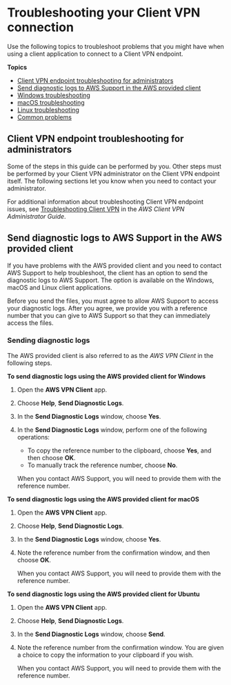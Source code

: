 # Troubleshooting your Client VPN connection<a name="troubleshooting"></a>

Use the following topics to troubleshoot problems that you might have when using a client application to connect to a Client VPN endpoint\. 

**Topics**
+ [Client VPN endpoint troubleshooting for administrators](#client-vpn-endpoint-troubleshooting)
+ [Send diagnostic logs to AWS Support in the AWS provided client](#windows-troubleshooting-client-send-diagnostics)
+ [Windows troubleshooting](windows-troubleshooting.md)
+ [macOS troubleshooting](macos-troubleshooting.md)
+ [Linux troubleshooting](linux-troubleshooting.md)
+ [Common problems](common-troubleshooting.md)

## Client VPN endpoint troubleshooting for administrators<a name="client-vpn-endpoint-troubleshooting"></a>

Some of the steps in this guide can be performed by you\. Other steps must be performed by your Client VPN administrator on the Client VPN endpoint itself\. The following sections let you know when you need to contact your administrator\. 

For additional information about troubleshooting Client VPN endpoint issues, see [Troubleshooting Client VPN](https://docs.aws.amazon.com/vpn/latest/clientvpn-admin/troubleshooting.html) in the *AWS Client VPN Administrator Guide*\.

## Send diagnostic logs to AWS Support in the AWS provided client<a name="windows-troubleshooting-client-send-diagnostics"></a>

If you have problems with the AWS provided client and you need to contact AWS Support to help troubleshoot, the client has an option to send the diagnostic logs to AWS Support\. The option is available on the Windows, macOS and Linux client applications\.

Before you send the files, you must agree to allow AWS Support to access your diagnostic logs\. After you agree, we provide you with a reference number that you can give to AWS Support so that they can immediately access the files\.

### Sending diagnostic logs<a name="client-vpn-connect-macos-connecting"></a>

The AWS provided client is also referred to as the *AWS VPN Client* in the following steps\.

**To send diagnostic logs using the AWS provided client for Windows**

1. Open the **AWS VPN Client** app\.

1. Choose **Help**, **Send Diagnostic Logs**\.

1. In the **Send Diagnostic Logs** window, choose **Yes**\.

1. In the **Send Diagnostic Logs** window, perform one of the following operations:
   + To copy the reference number to the clipboard, choose **Yes**, and then choose **OK**\.
   + To manually track the reference number, choose **No**\.

   When you contact AWS Support, you will need to provide them with the reference number\.

**To send diagnostic logs using the AWS provided client for macOS**

1. Open the **AWS VPN Client** app\.

1. Choose **Help**, **Send Diagnostic Logs**\.

1. In the **Send Diagnostic Logs** window, choose **Yes**\.

1. Note the reference number from the confirmation window, and then choose **OK**\.

   When you contact AWS Support, you will need to provide them with the reference number\.

**To send diagnostic logs using the AWS provided client for Ubuntu**

1. Open the **AWS VPN Client** app\.

1. Choose **Help**, **Send Diagnostic Logs**\.

1. In the **Send Diagnostic Logs** window, choose **Send**\.

1. Note the reference number from the confirmation window\. You are given a choice to copy the information to your clipboard if you wish\.

   When you contact AWS Support, you will need to provide them with the reference number\.